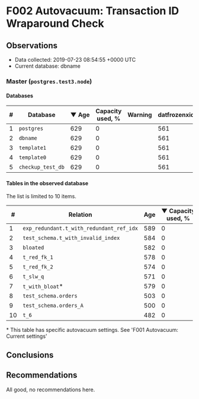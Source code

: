 # F002 Autovacuum: Transaction ID Wraparound Check #

## Observations ##
- Data collected: 2019-07-23 08:54:55 +0000 UTC
- Current database: dbname




### Master (`postgres.test3.node`) ###


#### Databases ####


| \# | Database | &#9660;&nbsp;Age | Capacity used, % | Warning | datfrozenxid |
|--|--------|-----|------------------|---------|--------------|
| 1 |`postgres`|629 |0 |  |561 |
| 2 |`dbname`|629 |0 |  |561 |
| 3 |`template1`|629 |0 |  |561 |
| 4 |`template0`|629 |0 |  |561 |
| 5 |`checkup_test_db`|629 |0 |  |561 |


#### Tables in the observed database ####
The list is limited to 10 items.

| \# | Relation | Age | &#9660;&nbsp;Capacity used, % | Warning |rel_relfrozenxid | toast_relfrozenxid |
|---|-------|-----|------------------|---------|-----------------|--------------------|
| 1 |`exp_redundant.t_with_redundant_ref_idx` |589 |0 |  |601 |0 |
| 2 |`test_schema.t_with_invalid_index` |584 |0 |  |606 |0 |
| 3 |`bloated` |582 |0 |  |608 |0 |
| 4 |`t_red_fk_1` |578 |0 |  |612 |0 |
| 5 |`t_red_fk_2` |574 |0 |  |616 |0 |
| 6 |`t_slw_q` |571 |0 |  |619 |0 |
| 7 |`t_with_bloat`\* |579 |0 |  |611 |0 |
| 8 |`test_schema.orders` |503 |0 |  |687 |0 |
| 9 |`test_schema.orders_A` |500 |0 |  |690 |0 |
| 10 |`t_6` |482 |0 |  |708 |0 |


\* This table has specific autovacuum settings. See 'F001 Autovacuum: Current settings'


## Conclusions ##
 


## Recommendations ##
  All good, no recommendations here.
 

